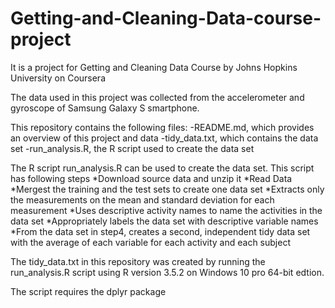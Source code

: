 # Getting-and-Cleaning-Data-course-project
It is a project for Getting and Cleaning Data Course by Johns Hopkins University on Coursera

The data used in this project was collected from the accelerometer and gyroscope of Samsung Galaxy S smartphone.

This repository contains the following files:
-README.md, which provides an overview of this project and data
-tidy_data.txt, which contains the data set
-run_analysis.R, the R script used to create the data set


The R script run_analysis.R can be used to create the data set. 
This script has following steps
*Download source data and unzip it
*Read Data
*Mergest the training and the test sets to create one data set
*Extracts only the measurements on the mean and standard deviation for each measurement
*Uses descriptive activity names to name the activities in the data set
*Appropriately labels the data set with descriptive variable names
*From the data set in step4, creates a second, independent tidy data set with the average of each variable for each activity and each subject

The tidy_data.txt in this repository was created by  running the run_analysis.R script using R version 3.5.2 on Windows 10 pro 64-bit edtion.

The script requires the dplyr package
